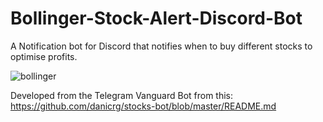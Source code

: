 # Bollinger-Stock-Alert-Discord-Bot

A Notification bot for Discord that notifies when to buy different stocks to optimise profits.

![bollinger](https://user-images.githubusercontent.com/80186528/114901582-8da89880-9dda-11eb-8a61-87f433681e7e.png)

Developed from the Telegram Vanguard Bot from this: https://github.com/danicrg/stocks-bot/blob/master/README.md
